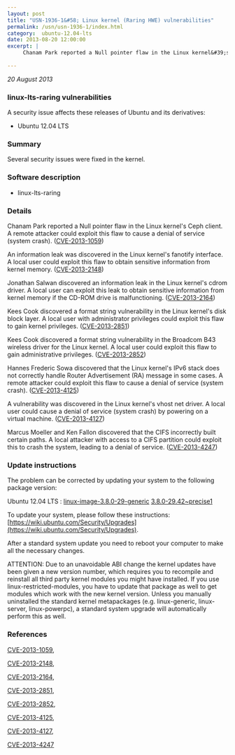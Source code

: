```yaml
---
layout: post
title: "USN-1936-1&#58; Linux kernel (Raring HWE) vulnerabilities"
permalink: /usn/usn-1936-1/index.html
category:  ubuntu-12.04-lts
date: 2013-08-20 12:00:00
excerpt: |
     Chanam Park reported a Null pointer flaw in the Linux kernel&#39;s Ceph client. A remote attacker could exploit this flaw to cause a denial of service (system crash). ([CVE-2013-1059](http://people.ubuntu.com/~ubuntu-security/cve/CVE-2013-1059))
    
--- 
```

 
 

*20 August 2013*

### linux-lts-raring vulnerabilities

A security issue affects these releases of Ubuntu and its derivatives:

* Ubuntu 12.04 LTS

### Summary

Several security issues were fixed in the kernel. 

### Software description

* linux-lts-raring 

### Details

 Chanam Park reported a Null pointer flaw in the Linux kernel&#39;s Ceph client. A remote attacker could exploit this flaw to cause a denial of service (system crash). ([CVE-2013-1059](http://people.ubuntu.com/~ubuntu-security/cve/CVE-2013-1059))

An information leak was discovered in the Linux kernel&#39;s fanotify interface. A local user could exploit this flaw to obtain sensitive information from kernel memory. ([CVE-2013-2148](http://people.ubuntu.com/~ubuntu-security/cve/CVE-2013-2148))

Jonathan Salwan discovered an information leak in the Linux kernel&#39;s cdrom driver. A local user can exploit this leak to obtain sensitive information from kernel memory if the CD-ROM drive is malfunctioning. ([CVE-2013-2164](http://people.ubuntu.com/~ubuntu-security/cve/CVE-2013-2164))

Kees Cook discovered a format string vulnerability in the Linux kernel&#39;s disk block layer. A local user with administrator privileges could exploit this flaw to gain kernel privileges. ([CVE-2013-2851](http://people.ubuntu.com/~ubuntu-security/cve/CVE-2013-2851))

Kees Cook discovered a format string vulnerability in the Broadcom B43 wireless driver for the Linux kernel. A local user could exploit this flaw to gain administrative privileges. ([CVE-2013-2852](http://people.ubuntu.com/~ubuntu-security/cve/CVE-2013-2852))

Hannes Frederic Sowa discovered that the Linux kernel&#39;s IPv6 stack does not correctly handle Router Advertisement (RA) message in some cases. A remote attacker could exploit this flaw to cause a denial of service (system crash). ([CVE-2013-4125](http://people.ubuntu.com/~ubuntu-security/cve/CVE-2013-4125))

A vulnerability was discovered in the Linux kernel&#39;s vhost net driver. A local user could cause a denial of service (system crash) by powering on a virtual machine. ([CVE-2013-4127](http://people.ubuntu.com/~ubuntu-security/cve/CVE-2013-4127))

Marcus Moeller and Ken Fallon discovered that the CIFS incorrectly built certain paths. A local attacker with access to a CIFS partition could exploit this to crash the system, leading to a denial of service. ([CVE-2013-4247](http://people.ubuntu.com/~ubuntu-security/cve/CVE-2013-4247)) 

### Update instructions

The problem can be corrected by updating your system to the following package version:

Ubuntu 12.04 LTS
 : [linux-image-3.8.0-29-generic](https://launchpad.net/ubuntu/+source/linux-lts-raring) <span> [3.8.0-29.42~precise1](https://launchpad.net/ubuntu/+source/linux-lts-raring/3.8.0-29.42~precise1) </span> 

To update your system, please follow these instructions: [https://wiki.ubuntu.com/Security/Upgrades](https://wiki.ubuntu.com/Security/Upgrades).

After a standard system update you need to reboot your computer to make all the necessary changes.

ATTENTION: Due to an unavoidable ABI change the kernel updates have been given a new version number, which requires you to recompile and reinstall all third party kernel modules you might have installed. If you use linux-restricted-modules, you have to update that package as well to get modules which work with the new kernel version. Unless you manually uninstalled the standard kernel metapackages (e.g. linux-generic, linux-server, linux-powerpc), a standard system upgrade will automatically perform this as well. 

### References

 
 [CVE-2013-1059](http://people.ubuntu.com/~ubuntu-security/cve/CVE-2013-1059), 

 [CVE-2013-2148](http://people.ubuntu.com/~ubuntu-security/cve/CVE-2013-2148), 

 [CVE-2013-2164](http://people.ubuntu.com/~ubuntu-security/cve/CVE-2013-2164), 

 [CVE-2013-2851](http://people.ubuntu.com/~ubuntu-security/cve/CVE-2013-2851), 

 [CVE-2013-2852](http://people.ubuntu.com/~ubuntu-security/cve/CVE-2013-2852), 

 [CVE-2013-4125](http://people.ubuntu.com/~ubuntu-security/cve/CVE-2013-4125), 

 [CVE-2013-4127](http://people.ubuntu.com/~ubuntu-security/cve/CVE-2013-4127), 

 [CVE-2013-4247](http://people.ubuntu.com/~ubuntu-security/cve/CVE-2013-4247)
 

